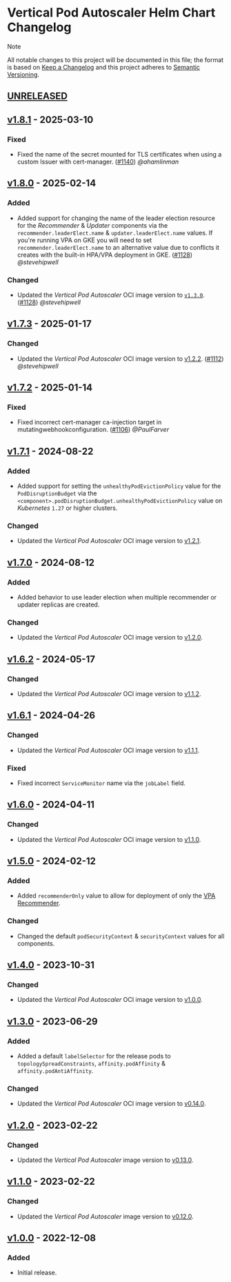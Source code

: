 # Vertical Pod Autoscaler Helm Chart Changelog

> [!NOTE]
> All notable changes to this project will be documented in this file; the format is based on [Keep a Changelog](https://keepachangelog.com/en/1.0.0/) and this project adheres to [Semantic Versioning](https://semver.org/spec/v2.0.0.html).

<!--
### Added - For new features.
### Changed - For changes in existing functionality.
### Deprecated - For soon-to-be removed features.
### Removed - For now removed features.
### Fixed - For any bug fixes.
### Security - In case of vulnerabilities.
-->

## [UNRELEASED]

## [v1.8.1] - 2025-03-10

### Fixed

- Fixed the name of the secret mounted for TLS certificates when using a custom Issuer with cert-manager. ([#1140](https://github.com/stevehipwell/helm-charts/issues/1140)) _@ahamlinman_

## [v1.8.0] - 2025-02-14

### Added

- Added support for changing the name of the leader election resource for the _Recommender_ & _Updater_ components via the `recommender.leaderElect.name` & `updater.leaderElect.name` values. If you're running VPA on GKE you will need to set `recommender.leaderElect.name` to an alternative value due to conflicts it creates with the built-in HPA/VPA deployment in GKE. ([#1128](https://github.com/stevehipwell/helm-charts/pull/1128)) _@stevehipwell_

### Changed

- Updated the _Vertical Pod Autoscaler_ OCI image version to [`v1.3.0`](https://github.com/kubernetes/autoscaler/releases/tag/vertical-pod-autoscaler-1.3.0). ([#1128](https://github.com/stevehipwell/helm-charts/pull/1128)) _@stevehipwell_

## [v1.7.3] - 2025-01-17

### Changed

- Updated the _Vertical Pod Autoscaler_ OCI image version to [v1.2.2](https://github.com/kubernetes/autoscaler/releases/tag/vertical-pod-autoscaler-1.2.2). ([#1112](https://github.com/stevehipwell/helm-charts/pull/1112)) _@stevehipwell_

## [v1.7.2] - 2025-01-14

### Fixed

- Fixed incorrect cert-manager ca-injection target in mutatingwebhookconfiguration. ([#1106](https://github.com/stevehipwell/helm-charts/pull/1106)) _@PaulFarver_

## [v1.7.1] - 2024-08-22

### Added

- Added support for setting the `unhealthyPodEvictionPolicy` value for the `PodDisruptionBudget` via the `<component>.podDisruptionBudget.unhealthyPodEvictionPolicy` value on _Kubernetes_ `1.27` or higher clusters.

### Changed

- Updated the _Vertical Pod Autoscaler_ OCI image version to [v1.2.1](https://github.com/kubernetes/autoscaler/releases/tag/vertical-pod-autoscaler-1.2.1).

## [v1.7.0] - 2024-08-12

### Added

- Added behavior to use leader election when multiple recommender or updater replicas are created.

### Changed

- Updated the _Vertical Pod Autoscaler_ OCI image version to [v1.2.0](https://github.com/kubernetes/autoscaler/releases/tag/vertical-pod-autoscaler-1.2.0).

## [v1.6.2] - 2024-05-17

### Changed

- Updated the _Vertical Pod Autoscaler_ OCI image version to [v1.1.2](https://github.com/kubernetes/autoscaler/releases/tag/vertical-pod-autoscaler-1.1.2).

## [v1.6.1] - 2024-04-26

### Changed

- Updated the _Vertical Pod Autoscaler_ OCI image version to [v1.1.1](https://github.com/kubernetes/autoscaler/releases/tag/vertical-pod-autoscaler-1.1.1).

### Fixed

- Fixed incorrect `ServiceMonitor` name via the `jobLabel` field.

## [v1.6.0] - 2024-04-11

### Changed

- Updated the _Vertical Pod Autoscaler_ OCI image version to [v1.1.0](https://github.com/kubernetes/autoscaler/releases/tag/vertical-pod-autoscaler-1.1.0).

## [v1.5.0] - 2024-02-12

### Added

- Added `recommenderOnly` value to allow for deployment of only the [VPA Recommender](https://github.com/kubernetes/autoscaler/blob/master/vertical-pod-autoscaler/pkg/recommender/README.md).

### Changed

- Changed the default `podSecurityContext` & `securityContext` values for all components.

## [v1.4.0] - 2023-10-31

### Changed

- Updated the _Vertical Pod Autoscaler_ OCI image version to [v1.0.0](https://github.com/kubernetes/autoscaler/releases/tag/vertical-pod-autoscaler-1.0.0).

## [v1.3.0] - 2023-06-29

### Added

- Added a default `labelSelector` for the release pods to `topologySpreadConstraints`, `affinity.podAffinity` & `affinity.podAntiAffinity`.

### Changed

- Updated the _Vertical Pod Autoscaler_ OCI image version to [v0.14.0](https://github.com/kubernetes/autoscaler/releases/tag/vertical-pod-autoscaler-0.14.0).

## [v1.2.0] - 2023-02-22

### Changed

- Updated the _Vertical Pod Autoscaler_ image version to [v0.13.0](https://github.com/kubernetes/autoscaler/releases/tag/vertical-pod-autoscaler-0.13.0).

## [v1.1.0] - 2023-02-22

### Changed

- Updated the _Vertical Pod Autoscaler_ image version to [v0.12.0](https://github.com/kubernetes/autoscaler/releases/tag/vertical-pod-autoscaler-0.12.0).

## [v1.0.0] - 2022-12-08

### Added

- Initial release.

<!--
RELEASE LINKS
-->
[UNRELEASED]: https://github.com/stevehipwell/helm-charts/tree/main/charts/vertical-pod-autoscaler
[v1.8.1]: https://github.com/stevehipwell/helm-charts/releases/tag/vertical-pod-autoscaler-1.8.1
[v1.8.0]: https://github.com/stevehipwell/helm-charts/releases/tag/vertical-pod-autoscaler-1.8.0
[v1.7.3]: https://github.com/stevehipwell/helm-charts/releases/tag/vertical-pod-autoscaler-1.7.3
[v1.7.2]: https://github.com/stevehipwell/helm-charts/releases/tag/vertical-pod-autoscaler-1.7.2
[v1.7.1]: https://github.com/stevehipwell/helm-charts/releases/tag/vertical-pod-autoscaler-1.7.1
[v1.7.0]: https://github.com/stevehipwell/helm-charts/releases/tag/vertical-pod-autoscaler-1.7.0
[v1.6.2]: https://github.com/stevehipwell/helm-charts/releases/tag/vertical-pod-autoscaler-1.6.2
[v1.6.1]: https://github.com/stevehipwell/helm-charts/releases/tag/vertical-pod-autoscaler-1.6.1
[v1.6.0]: https://github.com/stevehipwell/helm-charts/releases/tag/vertical-pod-autoscaler-1.6.0
[v1.5.0]: https://github.com/stevehipwell/helm-charts/releases/tag/vertical-pod-autoscaler-1.5.0
[v1.4.0]: https://github.com/stevehipwell/helm-charts/releases/tag/vertical-pod-autoscaler-1.4.0
[v1.3.0]: https://github.com/stevehipwell/helm-charts/releases/tag/vertical-pod-autoscaler-1.3.0
[v1.2.0]: https://github.com/stevehipwell/helm-charts/releases/tag/vertical-pod-autoscaler-1.2.0
[v1.1.0]: https://github.com/stevehipwell/helm-charts/releases/tag/vertical-pod-autoscaler-1.1.0
[v1.0.0]: https://github.com/stevehipwell/helm-charts/releases/tag/vertical-pod-autoscaler-1.0.0
